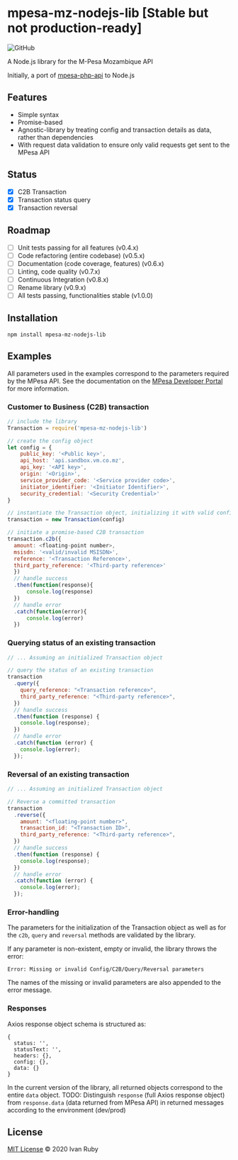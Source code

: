 # mpesa-mz-nodejs-lib [Stable but not production-ready]

![GitHub](https://img.shields.io/github/license/ivanruby/mpesa-nodejs-api)

A Node.js library for the M-Pesa Mozambique API

Initially, a port of [mpesa-php-api](https://github.com/abdulmueid/mpesa-php-api) to Node.js

## Features

- Simple syntax
- Promise-based
- Agnostic-library by treating config and transaction details as data, rather than dependencies
- With request data validation to ensure only valid requests get sent to the MPesa API

## Status

- [x] C2B Transaction
- [x] Transaction status query
- [x] Transaction reversal

## Roadmap

- [ ] Unit tests passing for all features (v0.4.x)
- [ ] Code refactoring (entire codebase) (v0.5.x)
- [ ] Documentation (code coverage, features) (v0.6.x)
- [ ] Linting, code quality (v0.7.x)
- [ ] Continuous Integration (v0.8.x)
- [ ] Rename library (v0.9.x)
- [ ] All tests passing, functionalities stable (v1.0.0)

## Installation

```
npm install mpesa-mz-nodejs-lib
```

## Examples

All parameters used in the examples correspond to the parameters required by the MPesa API. See the documentation on the [MPesa Developer Portal](https://developer.mpesa.vm.co.mz/) for more information.

### Customer to Business (C2B) transaction

```javascript
// include the library
Transaction = require('mpesa-mz-nodejs-lib')

// create the config object
let config = {
    public_key: '<Public key>',
    api_host: 'api.sandbox.vm.co.mz',
    api_key: '<API key>',
    origin: '<Origin>',
    service_provider_code: '<Service provider code>',
    initiator_identifier: '<Initiator Identifier>',
    security_credential: '<Security Credential>'
}

// instantiate the Transaction object, initializing it with valid config
transaction = new Transaction(config)

// initiate a promise-based C2B transaction
transaction.c2b({
  amount: <floating-point number>,
  msisdn: '<valid/invalid MSISDN>',
  reference: '<Transaction Reference>',
  third_party_reference: '<Third-party reference>'
  })
  // handle success
  .then(function(response){
      console.log(response)
  })
  // handle error
  .catch(function(error){
      console.log(error)
  })
```

### Querying status of an existing transaction

```javascript
// ... Assuming an initialized Transaction object

// query the status of an existing transaction
transaction
  .query({
    query_reference: "<Transaction reference>",
    third_party_reference: "<Third-party reference>",
  })
  // handle success
  .then(function (response) {
    console.log(response);
  })
  // handle error
  .catch(function (error) {
    console.log(error);
  });
```

### Reversal of an existing transaction

```javascript
// ... Assuming an initialized Transaction object

// Reverse a committed transaction
transaction
  .reverse({
    amount: "<floating-point number>",
    transaction_id: "<Transaction ID>",
    third_party_reference: "<Third-party reference>",
  })
  // handle success
  .then(function (response) {
    console.log(response);
  })
  // handle error
  .catch(function (error) {
    console.log(error);
  });
```

### Error-handling

The parameters for the initialization of the Transaction object as well as for the `c2b`, `query` and `reversal` methods are validated by the library.

If any parameter is non-existent, empty or invalid, the library throws the error:

`Error: Missing or invalid Config/C2B/Query/Reversal parameters`

The names of the missing or invalid parameters are also appended to the error message.

### Responses

Axios response object schema is structured as:

```
{
  status: '',
  statusText: '',
  headers: {},
  config: {},
  data: {}
}
```

In the current version of the library, all returned objects correspond to the entire `data` object.
TODO: Distinguish `response` (full Axios response object) from `response.data` (data returned from MPesa API) in returned messages according to the environment (dev/prod)

## License

[MIT License](LICENSE) &copy; 2020 Ivan Ruby

